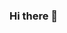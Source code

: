 ### Hi there 👋

<!--
**Gabii-awe/gabii-awe** is a ✨ _special_ ✨ repository because its `README.md` (this file) appears on your GitHub profile.

Here are some ideas to get you started:

- 🔭 I’m currently working on becoming one of the best Devops Engineers...
- 🌱 I’m currently learning Devops Engineering ...
- 👯 I’m looking to collaborate on as many projects that can help me become one of the best Devops Engineer...
- 🤔 I’m looking for help with Github...
- 💬 Ask me about Github  ...
- 📫 How to reach me: gabrieltopeawe@gmail.com...
- 😄 Pronouns: him ...
- ⚡ Fun fact: i love manchester united ...
-->
